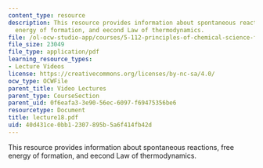 ```yaml
---
content_type: resource
description: This resource provides information about spontaneous reactions, free
  energy of formation, and eecond Law of thermodynamics.
file: /ol-ocw-studio-app/courses/5-112-principles-of-chemical-science-fall-2005/40d431ce0bb12307895b5a6f414fb42d_lecture18.pdf
file_size: 23049
file_type: application/pdf
learning_resource_types:
- Lecture Videos
license: https://creativecommons.org/licenses/by-nc-sa/4.0/
ocw_type: OCWFile
parent_title: Video Lectures
parent_type: CourseSection
parent_uid: 0f6eafa3-3e90-56ec-6097-f69475356be6
resourcetype: Document
title: lecture18.pdf
uid: 40d431ce-0bb1-2307-895b-5a6f414fb42d
---
```

This resource provides information about spontaneous reactions, free energy of formation, and eecond Law of thermodynamics.